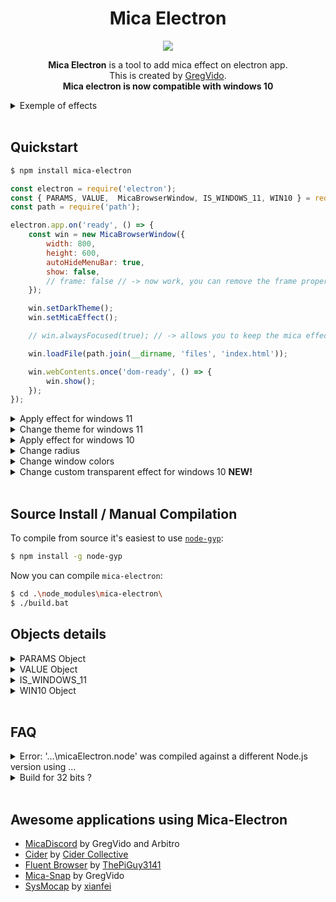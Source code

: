 <h1 align=center>Mica Electron</h1>
<div align=center>
<img src="https://micadiscord.com/img/preview/title.png" name="exemple">

<b>Mica Electron</b> is a tool to add mica effect on electron app.<br>
This is created by <a href="https://www.youtube.com/gregvido">GregVido</a>.<br>
<b>Mica electron is now compatible with windows 10</b>
</div>

<details>
  <summary>Exemple of effects</summary>
  <div align=center>
	<img src="https://micadiscord.com/img/preview/demo-1.png" name="demo 0" width="30%">
	<img src="https://micadiscord.com/img/preview/demo-2.png" name="demo 1" width="30%">
	<img src="https://micadiscord.com/img/preview/demo-3.png" name="demo 2" width="30%"> 

  
  <a href='https://micadiscord.com/img/mica-electron-preview.gif'>Click here to see the animation preview.</a>
  </div> 
</details><br> 

## Quickstart
```bash
$ npm install mica-electron
```
```js
const electron = require('electron');
const { PARAMS, VALUE,  MicaBrowserWindow, IS_WINDOWS_11, WIN10 } = require('mica-electron');
const path = require('path');

electron.app.on('ready', () => {
    const win = new MicaBrowserWindow({
        width: 800,
        height: 600,
        autoHideMenuBar: true,
        show: false,
        // frame: false // -> now work, you can remove the frame properly !!
    });

    win.setDarkTheme();
    win.setMicaEffect();

    // win.alwaysFocused(true); // -> allows you to keep the mica effects even if the window is no focus (decrease performance)

    win.loadFile(path.join(__dirname, 'files', 'index.html'));

    win.webContents.once('dom-ready', () => {
        win.show();
    });
});
```

<details>
  <summary>Apply effect for windows 11</summary>
    You can apply different mica effect :

```js
win.setMicaEffect();        // Mica Effect
win.setMicaTabbedEffect();  // Mica Tabbed
win.setMicaAcrylicEffect(); // Acrylic for windows 11
```
<div align=center>
<img src="https://micadiscord.com/img/preview/demo-1.png" name="corner 0" width="20%">
<img src="https://micadiscord.com/img/preview/demo-2.png" name="corner 1" width="20%">
<img src="https://micadiscord.com/img/preview/demo-3.png" name="corner 2" width="20%"> 
</div>
</details>

<details>
  <summary>Change theme for windows 11</summary>
  You can change theme :

```js
win.setAutoTheme();   // Same theme as computer
win.setLightTheme();  // Force light theme
win.setDarkTheme();   // Force dark theme
```
</details>

<details>
  <summary>Apply effect for windows 10</summary>
  You can apply different blur effect :

```js
win.setTransparent(); // Transparent window
win.setBlur();        // Blurred window
win.setAcrylic();     // Acrylic window
```
</details>

<details>
  <summary>Change radius</summary>
    You can change corner radius :

```js
win.setRoundedCorner();	      // Rounded
win.setSmallRoundedCorner();  // Small rounded
win.setSquareCorner();	      // Square
```
<div align=center>
<img src="https://micadiscord.com/img/preview/corner-1.png" name="corner 0" width="10%">
<img src="https://micadiscord.com/img/preview/corner-2.png" name="corner 1" width="10%">
<img src="https://micadiscord.com/img/preview/corner-3.png" name="corner 2" width="10%"> 
</div>
</details>

<details>
  <summary>Change window colors</summary>
    You can change window colors :

```js
win.setBorderColor('#f40b0b');  // Border color
win.setBorderColor(null); // -> disable effect

win.setCaptionColor('#262626'); // Background titlebar color
win.setCaptionColor(null); // -> disable effect

win.setTitleTextColor('#fff');  // Title text color
win.setTitleTextColor(null); // -> disable effect
```
<div align=center>
<img src="https://micadiscord.com/img/preview/border.png" name="border" width="50%">
</div>
</details>

<details>
  <summary>Change custom transparent effect for windows 10 <b>NEW!</b></summary>
    You can change window colors :

```js
win.setCustomEffect(WIN10.TRANSPARENT, '#34ebc0', 0.5); // Transparent
win.setCustomEffect(WIN10.ACRYLIC, '#34ebc0', 0.4); // Acrylic
```
<div align=center>
<img src="https://micadiscord.com/img/mica-electron-custom-exemple.png" name="border" width="40%">
<img src="https://micadiscord.com/img/mica-electron-custom-blur-exemple.png" name="border" width="40%">
</div>
</details>

<br>


## Source Install / Manual Compilation
To compile from source it's easiest to use
[`node-gyp`](https://github.com/TooTallNate/node-gyp):

``` bash
$ npm install -g node-gyp
```

Now you can compile `mica-electron`:

``` bash
$ cd .\node_modules\mica-electron\
$ ./build.bat
```
## Objects details
<details>
  <summary>PARAMS Object</summary>
  The params is a number, you can has an object to help you:

```js
    const PARAMS = {
        BACKGROUND: {
            AUTO: 0,
            NONE: 1,
            ACRYLIC: 3,         // Acrylic
            MICA: 2,            // Mica
            TABBED_MICA: 4      // Mica tabbed
        },
        CORNER: 5,
        BORDER_COLOR: 6,
        CAPTION_COLOR: 7,
        TEXT_COLOR: 8,
        FRAME: 9
    }
```
</details>

<details>
  <summary>VALUE Object</summary>
The value is a number, you can has an object to help you:

```js
const VALUE = {
    THEME: {
        AUTO: 5,	// select theme by the windows theme
        DARK: 1,	// select the dark theme
        LIGHT: 2,	// select the white theme
    },
    CORNER: {
        DEFAULT: 0,
        DONOTROUND: 1,
        ROUND: 2,
        ROUNDSMALL: 3
    },
    COLOR: {
        RED: 0x000000FF,
        GREEN: 0x0000FF00,
        BLUE: 0x00FF0000,
        BLACK: 0x00000000,
        WHITE: 0x00FFFFFF,
        FROM_RGB: (r, g, b) => {
            return r + (g << 8) + (b << 16);
        }
    },
    FALSE: 0,
    TRUE: 1
}
```
</details>

<details>
  <summary>IS_WINDOWS_11</summary>
IS_WINDOWS_11 is a boolean constant to detect the OS version. If it is true then it's a windows 11 computer, otherwise it is another version (10, 8, 7 ...)
</details>

<details>
  <summary>WIN10 Object</summary>
The value is a number, you can has an object to help you:

```js
const WIN10 = {
    TRANSPARENT: 2,
    BLURBEHIND: 3, // didn't work on windows 11
    ACRYLIC: 4
}
```
</details><br>

## FAQ
<details>
  <summary>Error: '...\micaElectron.node' was compiled against a different Node.js version using ...</summary>
  If you are an error of nodejs version, use electron-packager to rebuild the project with the good version.

  ```bash
  $ npm install electron
  $ npm install electron-rebuild
  $ .\node_modules\.bin\electron-rebuild
  ```
</details>
<details>
  <summary>Build for 32 bits ?</summary>

  If you want use `mica-electron` with 32 bits electron app, rebuild C++ script

``` bash
$ cd .\node_modules\mica-electron\
$ node-gyp rebuild --arch=ia32
$ cd ..\..\
$ .\node_modules\.bin\electron-rebuild --arch=ia32
```
</details>
<br>

## Awesome applications using Mica-Electron

- [MicaDiscord](https://www.micadiscord.com/) by GregVido and Arbitro
- [Cider](https://github.com/ciderapp/Cider) by [Cider Collective](https://github.com/ciderapp)
- [Fluent Browser](https://github.com/ThePiGuy3141/fluent-browser) by <a href="https://github.com/ThePiGuy3141">ThePiGuy3141</a>
- [Mica-Snap](https://github.com/GregVido/Mica-Snap) by GregVido
- [SysMocap](https://github.com/xianfei/SysMocap) by [xianfei](https://github.com/xianfei)
